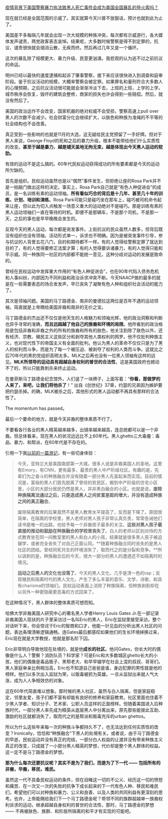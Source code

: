 [疫情背景下美国警察暴力执法致黑人死亡事件会成为美国全国暴乱的导火索吗？](https://www.zhihu.com/question/397908943/answer/1259573750)




  

现在就已经是全国范围的示威了。其实就算今天川普不放狠话，预计也就到此为止了。

美国差不多每隔几年就会出现一次大规模的种族冲突，每次都有示威游行，各大媒体发声谴责，两党政客表态哀悼。结果呢，大多数时候警察是得不到定罪的，抗议、谴责很快就会烟消云散，无疾而终。然后再过几年又是一个循环。

这次的暴乱除了规模更大、暴力升级、民意更汹涌，我悲观的认为逃不过之前抗议的命运。

明州已经以最快的速度逮捕和起诉了肇事警察，接下来应该很快进入到调查和庭审阶段。鉴于抗议活动的规模，大概率警察会被定罪。如果罪名和量刑符合大多数人的心理预期，之后抗议活动很可能就会渐渐冷淡下去，上班的上班，上学的上学。城市秩序会恢复，毁坏的建筑会整修，商家的损失也许会得到一些赔偿。然后，就没有然后了。

美国的政治运作不会改变，国家机器的绝对权威不会受损，警察高速上pull over黑人的次数不会减少。社会财富分化会继续扩大，以肤色和种族为准绳的不平等的社会结构也不会改善。

真正受到一些影响的也就是11月的大选，这无疑给民主党预留了一手好牌。但对于黑人来说，George Floyd的死和之后的暴力升级，根本不能带给他们什么实质性的改变。**甚至于越是暴力、越是铺天盖地无拘无束，越是体现出今天黑人运动的软肋。**

有效的运动不是这么搞的。60年代民权运动获得成功的所有要素都是今天的运动所欠缺的。

首先是组织。民权运动虽然也是以“偶然”事件发生，但拒绝让座的Rosa Park并不是一拍脑门做出这样的决定。事实上，Rosa Park自己就是“有色人种促进会”的成员，是一名训练有素的运动领袖。**所有看似巧合的背后是十几年、甚至几十年的训练、计划、培训和演练**。Rosa Park可能只是碰巧坐在那车上，碰巧被司机命令起来让座，但以此为切入点触发一场意义重大的运动绝对不是碰巧。那是训练有素的黑人运动领袖们一直在等待的时机。即便不是那辆车，不是那个司机，不是那一天，之后的事也是早早晚晚会发生的。

反观今天的黑人运动，每次都是突发事件。上街抗议的民众虽然人数多，但背后既没有组织也没有领袖，活动形式单一，诉求也不明确。因为是被突发事件引导，参与抗议的人背景五花八门，目的和期待都不一样。有的人觉得给警察定罪了就达到目的了，有的人觉得要修正法案才算；有的人觉得要诉诸暴力，有的人觉得只能和平示威。同一种族同一社区的内部都不能统一意见，这种分歧对运动的发展是致命的。

曾经在民权运动中发挥重大作用的“有色人种促进会”，也在90年代陷入债务危机和人事纠纷，内部因为不同利益和政治诉求冲突不断。今天NAACP做的最多的就是在一些需要表态的场合发发声，早已丧失了凝聚有色人种和组织社会活动的能力了。

其次是领袖问题。美国的马丁路德金、南非的曼德拉这两位是百年不遇的运动领袖，简直就是上帝赐给美国非裔和南非的无价之宝。

马丁路德金的杰出还不仅仅是他天生的人格魅力和领袖光辉，他的政治洞察和判断也异乎寻常的准确，**而且远超越了他自己的族裔和环境的局限**。他所看到的政治格局是包括非裔和非裔之外的所有的族裔和所有的肤色，他关注到除了肤色以外，还有经济、宗教、殖民主义这些区分和剥夺其他人类权利的网罗。他不仅批判种族主义，也对现代性下的帝国主义有全面的批判。他认为黑人的革命不仅仅只是为了黑人的权利而斗争，而是为了每一个被压迫、被剥夺了权利的人类而斗争。这就比之后70年代的黑豹党组织高明太多。MLK之后再也没有一位黑人领袖有这样的远见。**MLK所领导的运动具有超越自身权利的普世的合法性**，这是美国政府也撼动不了的，所以只能靠刺杀来终止运动。

在曼菲斯马丁路德金纪念馆外，人们竖了一块牌子，上面写着：“**你看，那做梦的人来了，来吧，让我们将他杀了**！” 出自《创世纪》37章，约瑟的兄弟因为嫉妒要把约瑟杀掉。的确，MLK被杀之后，其他形式的黑人运动都不再具有那样的合法性了。

The momentum has passed。

最后一个要命的地方，就是今天非裔的整体素质不行了。

不要看各行各业的黑人精英越来越多，出镜率越来越高，连总统都可以是一个非裔。但总体看来，现在黑人的状况远远比不上60年代。黑人ghetto三大毒瘤：毒品、暴力、和帮派，在60年代是不存在的。

引用一下我[以前的一篇游记](https://zhuanlan.zhihu.com/p/55510867)，有一些切身体验：

> 今天，亚特兰大是美国南部第一大城，很多人说是非裔美国人的圣地。这里有Emory，有CNN，更有最多、最贵的黑人中产阶级社区。有趣的是，先辈们为之奋斗的种族融合并没有随着一部分黑人先富起来而实现。目前的情况是，富裕的黑人们首先脱离了曾经的贫民区，搬到中产阶级的住宅小区里，小区的大部分居民仍然是黑人，并非黑白融合的小区。也就是说，**废除种族隔离法通过之后，只是造成黑人之间贫富差距的增大，并没有造成种族之间的真正融合**。  
>   
> 废除隔离教育的后果竟然不是黑人教育水平提高了，反而是下降了。原因很简单，在隔离的学校里，黑人老师对黑人孩子非常认真负责，常常告诫他们读书是唯一的出路，也给予每一个非裔孩子最多的关注。**这些对黑人孩子最直接的推动和鼓励在种族融合的学校里丧失了**。白人的老师以区别对待的方式教育坐在同一间教室里的黑人和白人的小孩，结果就是很多黑人孩子被迫辍学，或者完全丧失了对自己正面认同。**随着种族融合同时丧失的是黑人社区的团结。曾经同死共生的环境消失了，取而代之的是分裂和竞争。**所以讽刺的是，种族融合后的今天，很大一部分的黑人的遭遇还不如隔离时的境况。  
>   
> **运动之后黑人的文化也没落了**。今天的黑人文化，几乎是清一色的rap；反观殖民和隔离时代的黑人文化，产生了多么丰富的音乐、文学、诗歌、和具有charisma的领袖们。民权运动表面上消除了种族隔离，但种族剥削却在以另外一种更隐蔽更恶毒的方式回来了。

在这种情况下，黑人群体的整体素质可想而知。

哈佛大学非裔美国人研究中心的著名黑人学者Henry Louis Gates Jr.在一部记录非裔美国人现状的片子里采访过一名叫Eric的黑人，Eric在监狱里接受采访。整个对话听下来，你会惊诧于Eric的智商和口才，他能一针见血的分析出黑人社区的问题，表达条理清晰逻辑通畅。连Gates最后都感叹如果他们的生长环境掉换过来，Eric现在就是大学教授，他就是那名阶下囚。

Eric非常明白导致他现在处境的，就是他**成长的社区**。他问Gates，你长大时的偶像是什么人？警察？消防队员？科学家？可是Eric和大多数城区ghetto长大的小孩，他们的偶像是毒品贩子、黑帮老大、和早早辍学在社会上混的叔叔、哥哥们。黑人家庭单亲比例相当高，Eric也不知道自己爸爸是谁，身边犯罪的男性就是他的榜样。他们以多次出入监狱为荣，以贩毒被抓为英雄。一旦从监狱出来就人气大涨，成为人人争相效仿的对象。

这在60年代简直难以想象。那时候的黑人社区，虽然与白人隔离，但是家庭稳定，邻里友爱，孩子们都不富有却能有良好的修养和家庭教育。社区里面也住着不少黑人学者、知识分子、艺术家、公职人员这样的正面榜样。但随着美国进入后种族时代，一部分黑人率先成为精英从底层黑人中分离出来，原先那些能彼此互助、激励的社区就都消失了，取而代之的是帮派和贩毒充斥的urban ghettos。

所以为什么这些年来每一次的种族斗争都持久不了，也无法达到任何实质性的改变？Ironically，恰恰和“种族融合”下黑人的处境有关。或者说，由于马丁路德金的早逝，民权运动并没有真正的完结，一部分白人权益的让渡并没有带来种族主义真正的改变，只成就了一小部分黑人精英的梦想，代价却是整个黑人群体的权益。这一定不是马丁路德金的梦想。

**那为什么每次还要抗议呢？其实不是为了我们，而是为了下一代 —— 包括所有的非裔，华裔，移民，难民。**

虽然这一代不具备民权运动的条件，但在目睹这一切的不公义、经历这一切的愤怒和痛苦、在一次又一次的失败的抗争下成长起来的下一代有色人种、移民和难民们，希望他们可以对种族和暴力、公义和良善、以及人类的共同利益有更深刻的思考。也许，上帝能赐给我们下一个马丁路德金呢？带领不同的族群超越单一族裔权利诉求的运动，继承超越自身权利的普世的合法性，那时，马丁路德金的梦想 —— 不再被肤色、族群、和阶层所隔离的和平才有实现的可能吧。